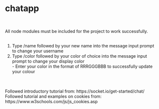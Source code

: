 # chatapp
<br> 

All node modules must be included for the project to work successfully. <br>
<br>

1. Type /name <new username> followed by your new name into the message input prompt to change your username <br>
2. Type /color <RRRGGGBBB> followed by your color of choice into the message input prompt to change your display color <br> 
          - Enter your color in the format of RRRGGGBBB to successfully update your colour
<br>
<br> 
Followed introductory tutorial from: https://socket.io/get-started/chat/ <br> 
Followed tutorial and examples on cookies from: https://www.w3schools.com/js/js_cookies.asp

